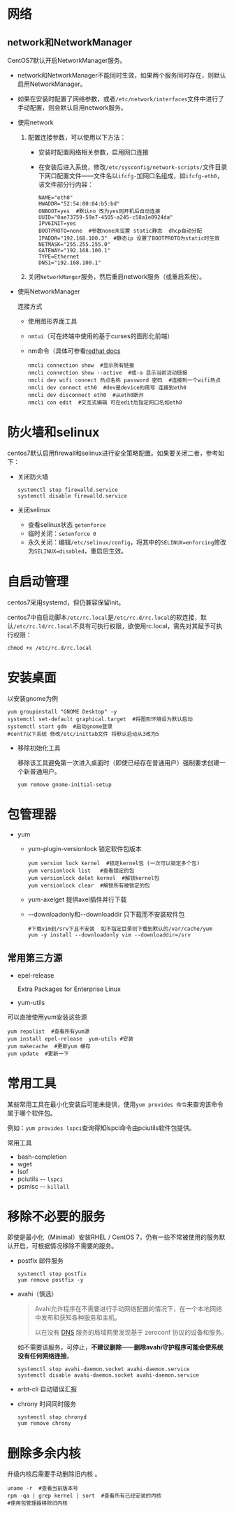 

# 网络

## network和NetworkManager

CentOS7默认开启NetworkManager服务。

- network和NetworkManager不能同时生效，如果两个服务同时存在，则默认启用NetworkManager。
- 如果在安装时配置了网络参数，或者`/etc/network/interfaces`文件中进行了手动配置，则会默认启用network服务。

- 使用network

  1. 配置连接参数，可以使用以下方法：

     - 安装时配置网络相关参数，启用网口连接

     - 在安装后进入系统，修改`/etc/sysconfig/network-scripts/`文件目录下网口配置文件——文件名以`ifcfg-`加网口名组成，如`ifcfg-eth0`，该文件部分行内容：

       ```shell
       NAME="eth0"
       HWADDR="52:54:00:04:b5:bd"
       ONBOOT=yes  #默认no 改为yes则开机后自动连接
       UUID="0ae73759-59a7-4505-a245-c58a1e8924da"
       IPV6INIT=yes
       BOOTPROTO=none  #参数none未设置 static静态  dhcp自动分配
       IPADDR="192.168.100.3"  #静态ip 设置了BOOTPROTO为static时生效
       NETMASK="255.255.255.0"
       GATEWAY="192.168.100.1"
       TYPE=Ethernet
       DNS1="192.168.100.1"
       ```

  2. 关闭`NetworkManger`服务，然后重启network服务（或重启系统）。

- 使用NetworkManager

  连接方式

  - 使用图形界面工具

  - `nmtui`（可在终端中使用的基于curses的图形化前端）

  - nm命令（具体可参看[redhat docs](https://access.redhat.com/documentation/zh-cn/red_hat_enterprise_linux/7/html/networking_guide/sec-using_the_networkmanager_command_line_tool_nmcli)

    ```shell
    nmcli connection show  #显示所有链接
    nmcli connection show --active  #或-a 显示当前活动链接
    nmcli dev wifi connect 热点名称 password 密码  #连接到一个wifi热点
    nmcli dev connect eth0  #dev是device的简写 连接到eth0
    nmcli dev disconnect eth0  #从eth0断开
    nmcli con edit  #交互式编辑 可在edit后指定网口名如eth0
    ```

# 防火墙和selinux

centos7默认启用firewall和selinux进行安全策略配置。如果要关闭二者，参考如下：

- 关闭防火墙

  ```shell
  systemctl stop firewalld.service
  systemctl disable firewalld.service
  ```


- 关闭selinux

  - 查看selinux状态  `getenforce`
  - 临时关闭：`setenforce 0`
  - 永久关闭：编辑`/etc/selinux/config`，将其中的`SELINUX=enforcing`修改为`SELINUX=disabled`，重启后生效。

# 自启动管理

centos7采用systemd，但仍兼容保留init。

centos7中自启动脚本`/etc/rc.local`是`/etc/rc.d/rc.local`的软连接，默认`/etc/rc.ld/rc.local`不具有可执行权限，欲使用rc.local，需先对其赋予可执行权限：
```shell
chmod +x /etc/rc.d/rc.local
```


# 安装桌面

以安装gnome为例

```shell
yum groupinstall "GNOME Desktop" -y
systemctl set-default graphical.target  #将图形环境设为默认启动
systemctl start gdm  #启动gnome登录
#cent7以下系统 修改/etc/inittab文件 将默认启动从3改为5
```

- 移除初始化工具

  移除该工具避免第一次进入桌面时（即使已经存在普通用户）强制要求创建一个新普通用户。

  ```shell
  yum remove gnome-initial-setup
  ```

# 包管理器

- yum
  - yum-plugin-versionlock  锁定软件包版本
  
    ```shell
    yum version lock kernel  #锁定kernel包 (一次可以锁定多个包)
    yum versionlock list   #查看锁定的包
    yum versionlock delet kernel  #解锁kernel包
    yum versionlock clear  #解锁所有被锁定的包
    ```
  
  - yum-axelget  提供axel插件并行下载
  
  - --downloadonly和--downloaddir 只下载而不安装软件包
  
    ```shell
    #下载vim到/srv下且不安装  如不指定目录则下载到默认的/var/cache/yum
    yum -y install --downloadonly vim --downloaddir=/srv
    ```
  
    

## 常用第三方源

- epel-release

  Extra Packages for Enterprise Linux

- yum-utils

可以直接使用yum安装这些源

```shell
yum repolist  #查看所有yum源
yum install epel-release  yum-utils #安装
yum makecache  #更新yum 缓存
yum update  #更新一下
```

# 常用工具

某些常用工具在最小化安装后可能未提供，使用`yum provides 命令`来查询该命令属于哪个软件包。

例如：`yum provides lspci`查询得知lspci命令由pciutils软件包提供。

常用工具

- bash-completion
- wget
- lsof
- pciutils -- `lspci`
- psmisc -- `killall`

# 移除不必要的服务

即使是最小化（Minimal）安装RHEL / CentOS 7，仍有一些不常被使用的服务默认开启，可根据情况移除不需要的服务。

- postfix 邮件服务

  ```shell
  systemctl stop postfix
  yum remove postfix -y
  ```

- avahi（慎选）

  > Avahi允许程序在不需要进行手动网络配置的情况下，在一个本地网络中发布和获知各种服务和主机。
  >
  > 以在没有 [DNS](http://www.baike.com/sowiki/DNS?prd=content_doc_search) 服务的局域网里发现基于 zeroconf 协议的设备和服务。

  如不需要该服务，可停止，**不建议删除**——**删除avahi守护程序可能会使系统没有任何网络连接**。

  ```shell
  systemctl stop avahi-daemon.socket avahi-daemon.service
  systemctl disable avahi-daemon.socket avahi-daemon.service
  ```

- arbt-cli 自动错误汇报

- chrony 时间同时服务

  ```shell
  systemctl stop chronyd
  yum remove chrony
  ```

# 删除多余内核

升级内核后需要手动删除旧内核 。

```shell
uname -r  #查看当前版本号
rpm -qa | grep kernel | sort  #查看所有已经安装的内核
#使用包管理器移除旧内核
```

